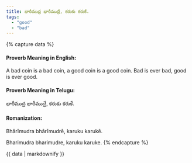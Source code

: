 ```yaml
---
title: భారీముద్ర భారీముద్రే, కరుకు కరుకే.
tags:
  - "good"
  - "bad"
---
```


{% capture data %}
#### Proverb Meaning in English:
A bad coin is a bad coin, a good coin is a good coin.
Bad is ever bad, good is ever good.

#### Proverb Meaning in Telugu:
భారీముద్ర భారీముద్రే, కరుకు కరుకే.

#### Romanization:
Bhārīmudra bhārīmudrē, karuku karukē.

Bharimudra bharimudre, karuku karuke.
{% endcapture %}

{{ data | markdownify }}

